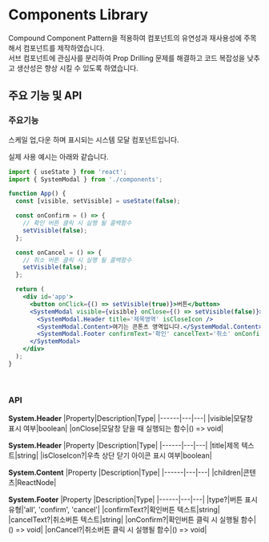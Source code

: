# Components Library

Compound Component Pattern을 적용하여 컴포넌트의 유연성과 재사용성에 주목해서 컴포넌트를 제작하였습니다.  
서브 컴포넌트에 관심사를 분리하여 Prop Drilling 문제를 해결하고 코드 복잡성을 낮추고 생산성은 향상 시킬 수 있도록 하였습니다.

## 주요 기능 및 API

### 주요기능

스케일 업,다운 하며 표시되는 시스템 모달 컴포넌트입니다.

실제 사용 예시는 아래와 같습니다.

```jsx
import { useState } from 'react';
import { SystemModal } from './components';

function App() {
  const [visible, setVisible] = useState(false);

  const onConfirm = () => {
    // 확인 버튼 클릭 시 실행 될 콜백함수
    setVisible(false);
  };

  const onCancel = () => {
    // 취소 버튼 클릭 시 실행 될 콜백함수
    setVisible(false);
  };

  return (
    <div id='app'>
      <button onClick={() => setVisible(true)}>버튼</button>
      <SystemModal visible={visible} onClose={() => setVisible(false)}>
        <SystemModal.Header title='제목영역' isCloseIcon />
        <SystemModal.Content>여기는 콘톤츠 영역입니다.</SystemModal.Content>
        <SystemModal.Footer confirmText='확인' cancelText='취소' onConfirm={onConfirm} onCancel={onCancel} />
      </SystemModal>
    </div>
  );
}
```

<br />

### API

**System.Header**
|Property|Description|Type|
|------|---|---|
|visible|모달창 표시 여부|boolean|
|onClose|모달창 닫을 때 실행되는 함수|() => void|

**System.Header**
|Property |Description|Type|
|------|---|---|
|title|제목 텍스트|string|
|isCloseIcon?|우측 상단 닫기 아이콘 표시 여부|boolean|

**System.Content**
|Property |Description|Type|
|------|---|---|
|children|콘텐츠|ReactNode|

**System.Footer**
|Property |Description|Type|
|------|---|---|
|type?|버튼 표시 유형|'all', 'confirm', 'cancel'|
|confirmText?|확인버튼 텍스트|string|
|cancelText?|취소버튼 텍스트|string|
|onConfirm?|확인버튼 클릭 시 실행될 함수|() => void|
|onCancel?|취소버튼 클릭 시 실행될 함수|() => void|
